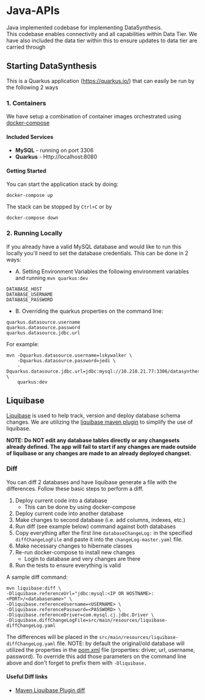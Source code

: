 # Java-APIs
Java implemented codebase for implementing DataSynthesis.  
This codebase enables connectivity and all capabilities within Data Tier. We have also included the data tier within this to ensure updates to data tier are carried through

## Starting DataSynthesis
This is a Quarkus application (https://quarkus.io/) that can easily be run by the following 2 ways

### 1. Containers
We have setup a combination of container images orchestrated using [docker-compose](https://docs.docker.com/compose/install/)

#### Included Services
* **MySQL** - running on port 3306
* **Quarkus** - Http://localhost:8080

#### Getting Started
You can start the application stack by doing:
```
docker-compose up
```
The stack can be stopped by `Ctrl+C` or by
```
docker-compose down
```

### 2. Running Locally
If you already have a valid MySQL database and would like to run this locally you'll need to set the database credentials.  This can be done in 2 ways:
* A. Setting Environment Variables the following environment variables and running `mvn quarkus:dev`
```
DATABASE_HOST
DATABASE_USERNAME
DATABASE_PASSWORD
```
* B. Overriding the quarkus properties on the command line:
```
quarkus.datasource.username
quarkus.datasource.password
quarkus.datasource.jdbc.url
```

For example:
```
mvn -Dquarkus.datasource.username=lskywalker \
    -Dquarkus.datasource.password=jedi \
    -Dquarkus.datasource.jdbc.url=jdbc:mysql://10.210.21.77:3306/datasynthesis \
    quarkus:dev
``` 

## Liquibase
[Liquibase](https://www.liquibase.com/) is used to help track, version and deploy database schema changes.  We are utilizing the [liquibase maven plugin](https://docs.liquibase.com/tools-integrations/maven/home.html) to simplify the use of liquibase.

**NOTE:  Do NOT edit any database tables directly or any changesets already defined.  The app will fail to start if any changes are made outside of liquibase or any changes are made to an already deployed changset.**

### Diff
You can diff 2 databases and have liquibase generate a file with the differences.  Follow these basic steps to perform a diff.
1.  Deploy current code into a database
      -  This can be done by using docker-compose
2.  Deploy current code into another database
3.  Make changes to second database (i.e. add columns, indexes, etc.)
4.  Run diff (see example below) command against both databases
5.  Copy everything after the first line `databaseChangeLog:` in the specified `diffChangeLogFile` and paste it into the `changeLog-master.yaml` file.
6.  Make necessary changes to hibernate classes
7.  Re-run docker-compose to install new changes
      - Login to database and very changes are there
8.  Run the tests to ensure everything is valid

A sample diff command:
```
mvn liquibase:diff \
-Dliquibase.referenceUrl="jdbc:mysql:<IP OR HOSTNAME>:<PORT>/<databasename>" \
-Dliquibase.referenceUsername=<USERNAME> \
-Dliquibase.referencePassword=<PASSWORD> \
-Dliquibase.referenceDriver=com.mysql.cj.jdbc.Driver \
-Dliquibase.diffChangeLogFile=src/main/resources/liquibase-diffChangeLog.yaml
```
The differences will be placed in the `src/main/resources/liquibase-diffChangeLog.yaml` file.
NOTE:  by default the original/old database will utilized the properties in the [pom.xml](pom.xml) file (properties: driver, url, username, password).  To override this add those parameters on the command line above and don't forget to prefix them with `-Dliquibase.`

#### Useful Diff links
- [Maven Liquibase Plugin diff](https://docs.liquibase.com/tools-integrations/maven/commands/maven-diff.html)